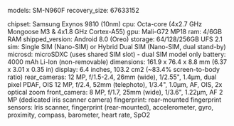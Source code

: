 models: SM-N960F
recovery_size: 67633152

chipset: Samsung Exynos 9810 (10nm)
cpu: Octa-core (4x2.7 GHz Mongoose M3 & 4x1.8 GHz Cortex-A55)
gpu: Mali-G72 MP18
ram: 4/6GB RAM
shipped_version: Android 8.0 (Oreo)
storage: 64/128/256GB UFS 2.1
sim: Single SIM (Nano-SIM) or Hybrid Dual SIM (Nano-SIM, dual stand-by)
microsd: microSDXC (uses shared SIM slot) - dual SIM model only
battery: 4000 mAh Li-Ion (non-removable)
dimensions: 161.9 x 76.4 x 8.8 mm (6.37 x 3.01 x 0.35 in)
display: 6.4 inches, 103.2 cm2 (~83.4% screen-to-body ratio)
rear_cameras: 12 MP, f/1.5-2.4, 26mm (wide), 1/2.55", 1.4µm, dual pixel PDAF, OIS
              12 MP, f/2.4, 52mm (telephoto), 1/3.4", 1.0µm, AF, OIS, 2x optical zoom
front_camera: 8 MP, f/1.7, 25mm (wide), 1/3.6", 1.22µm, AF
              2 MP (dedicated iris scanner camera)
fingerprint: rear-mounted fingerprint
sensors: Iris scanner, fingerprint (rear-mounted), accelerometer, gyro, proximity, compass, barometer, heart rate, SpO2
